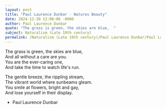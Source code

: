 ```yaml
---
layout: post
title: "Paul Laurence Dunbar - Natures Beauty"
date: 2024-12-30 12:00:00 -0000
author: Paul Laurence Dunbar
quote: "The grass is green, the skies are blue,  "
subject: Naturalism (Late 19th century)
permalink: /Naturalism (Late 19th century)/Paul Laurence Dunbar/Paul Laurence Dunbar - Natures Beauty
---
```


The grass is green, the skies are blue,  
And all without a care are you.  
You are the ever-caring one,  
And take the time to watch life's run.  

The gentle breeze, the rippling stream,  
The vibrant world where sunbeams gleam.  
You smile at flowers, bright and gay,  
And lose yourself in their display.

- Paul Laurence Dunbar
